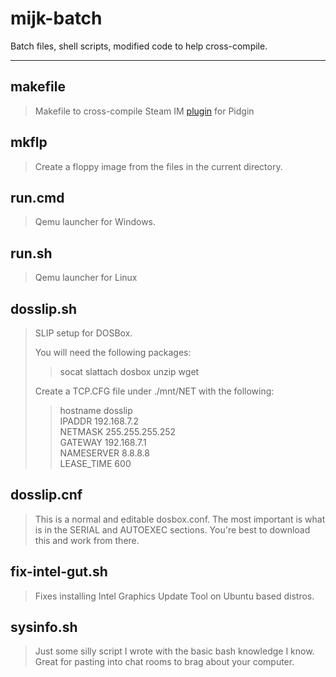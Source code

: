 # mijk-batch #

Batch files, shell scripts, modified code to help cross-compile.

----------
## makefile 

> Makefile to cross-compile Steam IM [plugin](https://github.com/EionRobb/pidgin-opensteamworks) for Pidgin
 
## mkflp
>Create a floppy image from the files in the current directory.

## run.cmd
>Qemu launcher for Windows.

## run.sh
>Qemu launcher for Linux

## dosslip.sh
>SLIP setup for DOSBox.
>  
>You will need the following packages:  
>>socat slattach dosbox unzip wget  
>  
>Create a TCP.CFG file under ./mnt/NET with the following:
>>hostname dosslip  
>>IPADDR 192.168.7.2  
>>NETMASK 255.255.255.252  
>>GATEWAY 192.168.7.1  
>>NAMESERVER 8.8.8.8  
>>LEASE_TIME 600  

## dosslip.cnf
>This is a normal and editable dosbox.conf. The most important is what is in the SERIAL and AUTOEXEC sections. You're best to download this and work from there.

## fix-intel-gut.sh
>Fixes installing Intel Graphics Update Tool on Ubuntu based distros.

## sysinfo.sh
>Just some silly script I wrote with the basic bash knowledge I know. Great for pasting into chat rooms to brag about your computer.
